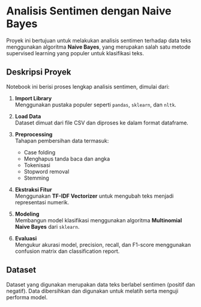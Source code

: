# Analisis Sentimen dengan Naive Bayes

Proyek ini bertujuan untuk melakukan analisis sentimen terhadap data teks menggunakan algoritma **Naive Bayes**, yang merupakan salah satu metode supervised learning yang populer untuk klasifikasi teks.

## Deskripsi Proyek

Notebook ini berisi proses lengkap analisis sentimen, dimulai dari:

1. **Import Library**  
   Menggunakan pustaka populer seperti `pandas`, `sklearn`, dan `nltk`.

2. **Load Data**  
   Dataset dimuat dari file CSV dan diproses ke dalam format dataframe.

3. **Preprocessing**  
   Tahapan pembersihan data termasuk:
   - Case folding
   - Menghapus tanda baca dan angka
   - Tokenisasi
   - Stopword removal
   - Stemming

4. **Ekstraksi Fitur**  
   Menggunakan **TF-IDF Vectorizer** untuk mengubah teks menjadi representasi numerik.

5. **Modeling**  
   Membangun model klasifikasi menggunakan algoritma **Multinomial Naive Bayes** dari `sklearn`.

6. **Evaluasi**  
   Mengukur akurasi model, precision, recall, dan F1-score menggunakan confusion matrix dan classification report.

## Dataset

Dataset yang digunakan merupakan data teks berlabel sentimen (positif dan negatif). Data dibersihkan dan digunakan untuk melatih serta menguji performa model.
